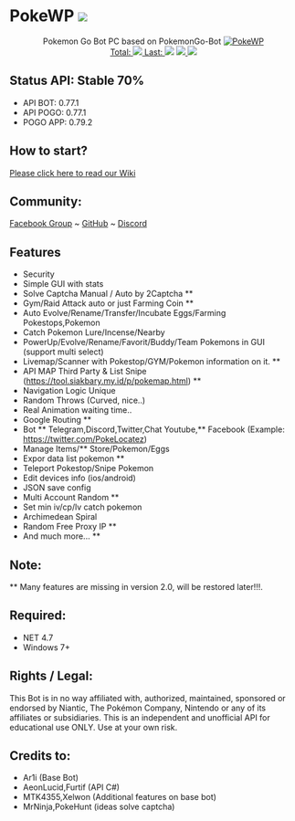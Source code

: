 # PokeWP <a href="https://github.com/akbaryahya/PokeWP/releases/latest"><img src="https://img.shields.io/github/release/akbaryahya/PokeWP.svg"/></a>

<p align="center">
  Pokemon Go Bot PC based on PokemonGo-Bot
  <a href="https://github.com/akbaryahya/PokeWP/wiki/Install-Update"><img src="https://github.com/akbaryahya/PokeWP/raw/master/bot.jpg" alt="PokeWP"/><br>
  Total: <img src="https://img.shields.io/github/downloads/akbaryahya/PokeWP/total.svg"/> Last: <img src="https://img.shields.io/github/downloads/akbaryahya/PokeWP/latest/total.svg"/></a> <a href="https://github.com/akbaryahya/PokeWP/issues"><img src="https://img.shields.io/github/issues/akbaryahya/PokeWP.svg"/> <img src="https://img.shields.io/github/issues-closed-raw/akbaryahya/PokeWP.svg"/></a>
</p>

Status API: Stable 70%
-------------
- API BOT: 0.77.1
- API POGO: 0.77.1
- POGO APP: 0.79.2

How to start?
-------------------
[Please click here to read our Wiki](https://github.com/akbaryahya/PokeWP/wiki/Install-Update)

Community:
-------------------
[Facebook Group](https://www.facebook.com/groups/PokemonGoPC/) ~ [GitHub](https://github.com/akbaryahya/PokeWP/issues) ~ [Discord](https://discord.gg/2vhjQCF)

Features
-------------
 - Security
 - Simple GUI with stats
 - Solve Captcha Manual / Auto by 2Captcha **
 - Gym/Raid Attack auto or just Farming Coin **
 - Auto Evolve/Rename/Transfer/Incubate Eggs/Farming Pokestops,Pokemon
 - Catch Pokemon Lure/Incense/Nearby
 - PowerUp/Evolve/Rename/Favorit/Buddy/Team Pokemons in GUI (support multi select)
 - Livemap/Scanner with Pokestop/GYM/Pokemon information on it. **
 - API MAP Third Party & List Snipe (https://tool.siakbary.my.id/p/pokemap.html) **
 - Navigation Logic Unique
 - Random Throws (Curved, nice..)
 - Real Animation waiting time..
 - Google Routing **
 - Bot ** Telegram,Discord,Twitter,Chat Youtube,** Facebook (Example: https://twitter.com/PokeLocatez)
 - Manage Items/** Store/Pokemon/Eggs
 - Expor data list pokemon **
 - Teleport Pokestop/Snipe Pokemon
 - Edit devices info (ios/android)
 - JSON save config
 - Multi Account Random **
 - Set min iv/cp/lv catch pokemon
 - Archimedean Spiral
 - Random Free Proxy IP **
 - And much more... **

Note: 
-------------------
** Many features are missing in version 2.0, will be restored later!!!.

Required:
-------------------
 - NET 4.7
 - Windows 7+
 
Rights / Legal:
-------------------
This Bot is in no way affiliated with, authorized, maintained, sponsored or endorsed by Niantic, The Pokémon Company, Nintendo or any of its affiliates or subsidiaries. This is an independent and unofficial API for educational use ONLY. Use at your own risk.

Credits to:
-------------------
 - Ar1i (Base Bot)
 - AeonLucid,Furtif (API C#)
 - MTK4355,Xelwon (Additional features on base bot)
 - MrNinja,PokeHunt (ideas solve captcha)
